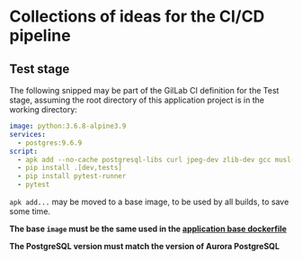 # Collections of ideas for the CI/CD pipeline

## Test stage

The following snipped may be part of the GilLab CI definition for the Test stage, assuming the root directory of this 
application project is in the working directory:

```yaml
image: python:3.6.8-alpine3.9
services:
  - postgres:9.6.9
script:
  - apk add --no-cache postgresql-libs curl jpeg-dev zlib-dev gcc musl-dev curl-dev postgresql-dev build-base linux-headers
  - pip install .[dev,tests]
  - pip install pytest-runner
  - pytest
```

`apk add...` may be moved to a base image, to be used by all builds, to save some time.

**The base `image` must be the same used in the [application base dockerfile](docker/cloud/Dockerfile-base)**

**The PostgreSQL version must match the version of Aurora PostgreSQL**

